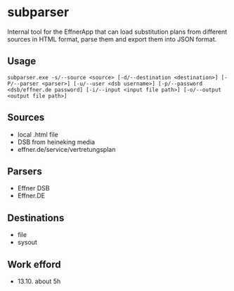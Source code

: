 # subparser
Internal tool for the EffnerApp that can load substitution plans from different sources in HTML format, parse them and export them into JSON format.

## Usage
```
subparser.exe -s/--source <source> [-d/--destination <destination>] [-P/--parser <parser>] [-u/--user <dsb username>] [-p/--password <dsb/effner.de password] [-i/--input <input file path>] [-o/--output <output file path>]
```

## Sources
- local .html file
- DSB from heineking media
- effner.de/service/vertretungsplan

## Parsers
- Effner DSB
- Effner.DE

## Destinations
- file
- sysout

## Work efford
- 13.10. about 5h

